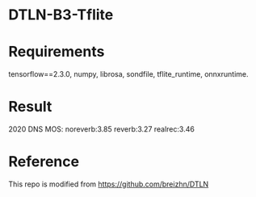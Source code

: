 # DTLN-B3-Tflite

# Requirements
tensorflow==2.3.0, numpy, librosa, sondfile, tflite_runtime, onnxruntime.

# Result

2020 DNS MOS:
            noreverb:3.85
            reverb:3.27
            realrec:3.46


# Reference
This repo is modified from https://github.com/breizhn/DTLN